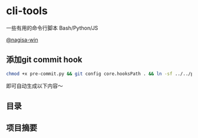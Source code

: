 # cli-tools

一些有用的命令行脚本 Bash/Python/JS

[@nagisa-win](https://github.com/nagisa-win)

## 添加git commit hook

```bash
chmod +x pre-commit.py && git config core.hooksPath . && ln -sf ../../pre-commit.py .git/hooks/pre-commit
```

即可自动生成以下内容～

## 目录
<!--START Tree of Files HERE-->
<!--END Tree of Files HERE-->

## 项目摘要
<!--START AI Summary HERE-->
<!--END AI Summary HERE-->
